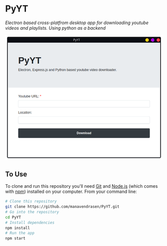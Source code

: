 # PyYT

_Electron based cross-platfrom desktop app for downloading youtube videos and playlists. Using python as a backend_

![UI Image](https://raw.githubusercontent.com/manavendrasen/PyYT/master/UI/ui.png)

## To Use

To clone and run this repository you'll need [Git](https://git-scm.com) and [Node.js](https://nodejs.org/en/download/) (which comes with [npm](http://npmjs.com)) installed on your computer. From your command line:

```bash
# Clone this repository
git clone https://github.com/manavendrasen/PyYT.git
# Go into the repository
cd PyYT
# Install dependencies
npm install
# Run the app
npm start
```
